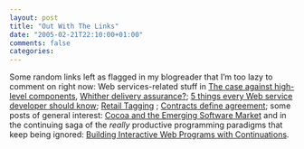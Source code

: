 ```yaml
---
layout: post
title: "Out With The Links"
date: "2005-02-21T22:10:00+01:00"
comments: false
categories: 
---
```


<p>Some random links left as flagged in my blogreader that I&#8217;m too lazy to comment on right now: Web services-related stuff in <a href="http://www.loudthinking.com/arc/000407.html" title="The case against high-level components">The case against high-level components</a>, <a href="http://www-106.ibm.com/developerworks/blogs/dw_blog_comments.jspa?blog=440&#38;entry=72832&#38;ca=drs-bl" title="Whither delivery assurance?">Whither delivery assurance?</a>; <a href="http://pluralsight.com/blogs/aaron/archive/2005/02/17/5935.aspx" title="5 things every Web service developer should know">5 things every Web service developer should know</a>; <a href="http://www.veryard.com/so/2005/02/retail-tagging.htm" title="Retail Tagging">Retail Tagging</a> ; <a href="http://pluralsight.com/blogs/aaron/archive/2005/02/16/5925.aspx" title="Contracts define agreement">Contracts define agreement</a>; some posts of general interest: <a href="http://blog.x180.net/2005/02/cocoa_and_the_e.html" title="Cocoa and the Emerging Software Market">Cocoa and the Emerging Software Market</a> and in the continuing saga of the <em>really</em> productive programming paradigms that keep being ignored: <a href="http://www.windley.com/archives/2005/02/building_intera.shtml" title="Building Interactive Web Programs with Continuations">Building Interactive Web Programs with Continuations</a>.</p>


